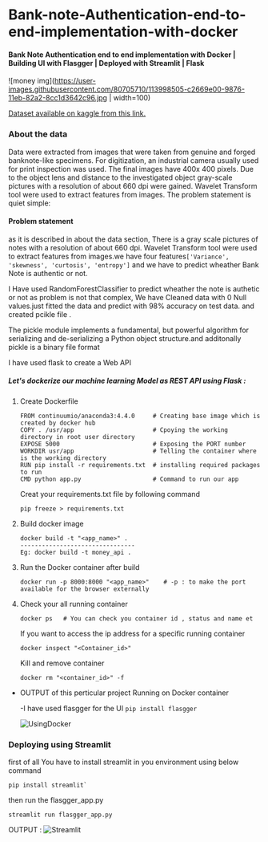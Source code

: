 # Bank-note-Authentication-end-to-end-implementation-with-docker

#### Bank Note Authentication end to end implementation with Docker | Building UI with Flasgger | Deployed with Streamlit | Flask

![money img](https://user-images.githubusercontent.com/80705710/113998505-c2669e00-9876-11eb-82a2-8cc1d3642c96.jpg | width=100)

[Dataset available on kaggle from this link.](https://www.kaggle.com/ritesaluja/bank-note-authentication-uci-data)

### About the data
Data were extracted from images that were taken from genuine and forged banknote-like specimens. For digitization, an industrial camera usually used for print inspection was used. The final images have 400x 400 pixels. Due to the object lens and distance to the investigated object gray-scale pictures with a resolution of about 660 dpi were gained. Wavelet Transform tool were used to extract features from images.
The problem statement is quiet simple:
#### Problem statement

as it is described in about the data section, There is a gray scale pictures of notes with a resolution of about 660 dpi.
Wavelet Transform tool were used to extract features from images.we have four features`['Variance', 'skewness', 'curtosis', 'entropy']` and we have to predict wheather Bank Note is authentic or not.

I Have used RandomForestClassifier to predict wheather the note is authetic or not as problem is not that complex, We have Cleaned data with 0 Null values.just fitted the data and predict  with 98% accuracy on test data.
and created pcikle file .

The pickle module implements a fundamental, but powerful algorithm for serializing and de-serializing a Python object structure.and additonally pickle is a binary file format

I have used flask to create a Web API

##### Let's dockerize our machine learning Model as REST API using Flask :
1. Create Dockerfile 
    ```
    FROM continuumio/anaconda3:4.4.0     # Creating base image which is created by docker hub
    COPY . /usr/app                      # Cpoying the working directory in root user directory
    EXPOSE 5000                          # Exposing the PORT number
    WORKDIR usr/app                      # Telling the container where is the working directory
    RUN pip install -r requirements.txt  # installing required packages to run 
    CMD python app.py                    # Command to run our app
    ```
    Creat your requirements.txt file by following command
    ```
    pip freeze > requirements.txt
    ```
2. Build docker image
    ```
    docker build -t "<app_name>" . 
    --------------------------------
    Eg: docker build -t money_api .
    ```
3. Run the Docker container after build
    ```
    docker run -p 8000:8000 "<app_name>"    # -p : to make the port available for the browser externally
    ```
4. Check your all running container
    ```
    docker ps   # You can check you container id , status and name et
    ```
    
    If you want to access the ip address for a specific running container
    ```
    docker inspect "<Container_id>"
    ```

    Kill and remove container
    ```
    docker rm "<container_id>" -f
    ```
- OUTPUT of this perticular project Running on Docker container 

    -I have used flasgger for the UI `pip install flasgger`

    ![UsingDocker](docker_NoteAuth.png)
    
    
### Deploying using Streamlit 

first of all You have to install streamlit in you environment using below command
```
pip install streamlit`
```
then run the flasgger_app.py 
```
streamlit run flasgger_app.py
```
OUTPUT :
![Streamlit](streamlit_bankNoteAuth.png)
